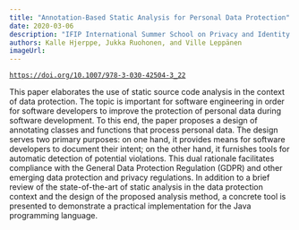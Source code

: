 ```yaml
---
title: "Annotation-Based Static Analysis for Personal Data Protection"
date: 2020-03-06
description: "IFIP International Summer School on Privacy and Identity Management 2019"
authors: Kalle Hjerppe, Jukka Ruohonen, and Ville Leppänen
imageUrl:
---
```

[`https://doi.org/10.1007/978-3-030-42504-3_22`](https://doi.org/10.1007/978-3-030-42504-3_22)

This paper elaborates the use of static source code analysis in the context of data protection. The topic is important for software engineering in order for software developers to improve the protection of personal data during software development. To this end, the paper proposes a design of annotating classes and functions that process personal data. The design serves two primary purposes: on one hand, it provides means for software developers to document their intent; on the other hand, it furnishes tools for automatic detection of potential violations. This dual rationale facilitates compliance with the General Data Protection Regulation (GDPR) and other emerging data protection and privacy regulations. In addition to a brief review of the state-of-the-art of static analysis in the data protection context and the design of the proposed analysis method, a concrete tool is presented to demonstrate a practical implementation for the Java programming language.

